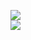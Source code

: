 [![](https://img.shields.io/badge/Made%20With-Github%20Spray-lightgrey.svg?style=for-the-badge&logo=github)](https://github.com/Annihil/github-spray#14907)  
[![](https://i.imgur.com/2DrTn0Z.gif)](https://github.com/Annihil/github-spray)